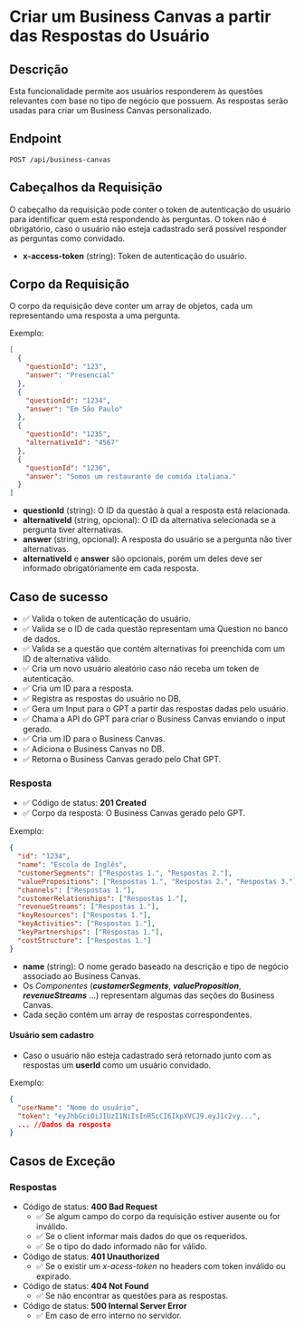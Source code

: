 # Criar um Business Canvas a partir das Respostas do Usuário

## Descrição

Esta funcionalidade permite aos usuários responderem às questões relevantes com base no tipo de negócio que possuem. As respostas serão usadas para criar um Business Canvas personalizado.

## Endpoint

`POST /api/business-canvas`

## Cabeçalhos da Requisição

O cabeçalho da requisição pode conter o token de autenticação do usuário para identificar quem está respondendo às perguntas.
O token não é obrigatório, caso o usuário não esteja cadastrado será possível responder as perguntas como convidado.

- **x-access-token** (string): Token de autenticação do usuário.

## Corpo da Requisição

O corpo da requisição deve conter um array de objetos, cada um representando uma resposta a uma pergunta.

Exemplo:

```json
[
  {
    "questionId": "123",
    "answer": "Presencial"
  },
  {
    "questionId": "1234",
    "answer": "Em São Paulo"
  },
  {
    "questionId": "1235",
    "alternativeId": "4567"
  },
  {
    "questionId": "1236",
    "answer": "Somos um restaurante de comida italiana."
  }
]
```

- **questionId** (string): O ID da questão à qual a resposta está relacionada.
- **alternativeId** (string, opcional): O ID da alternativa selecionada se a pergunta tiver alternativas.
- **answer** (string, opcional): A resposta do usuário se a pergunta não tiver alternativas.
- **alternativeId** e **answer** são opcionais, porém um deles deve ser informado obrigatóriamente em cada resposta.

## Caso de sucesso

- ✅ Valida o token de autenticação do usuário.
- ✅ Valida se o ID de cada questão representam uma Question no banco de dados.
- ✅ Valida se a questão que contém alternativas foi preenchida com um ID de alternativa válido.
- ✅ Cria um novo usuário aleatório caso não receba um token de autenticação.
- ✅ Cria um ID para a resposta.
- ✅ Registra as respostas do usuário no DB.
- ✅ Gera um Input para o GPT a partir das respostas dadas pelo usuário.
- ✅ Chama a API do GPT para criar o Business Canvas enviando o input gerado.
- ✅ Cria um ID para o Business Canvas.
- ✅ Adiciona o Business Canvas no DB.
- ✅ Retorna o Business Canvas gerado pelo Chat GPT.

### Resposta

- ✅ Código de status: **201 Created**
- ✅ Corpo da resposta: O Business Canvas gerado pelo GPT.

Exemplo:

```json
{
  "id": "1234",
  "name": "Escola de Inglês",
  "customerSegments": ["Respostas 1.", "Respostas 2."],
  "valuePropositions": ["Respostas 1.", "Respostas 2.", "Respostas 3."],
  "channels": ["Respostas 1."],
  "customerRelationships": ["Respostas 1."],
  "revenueStreams": ["Respostas 1."],
  "keyResources": ["Respostas 1."],
  "keyActivities": ["Respostas 1."],
  "keyPartnerships": ["Respostas 1."],
  "costStructure": ["Respostas 1."]
}
```

- **name** (string): O nome gerado baseado na descrição e tipo de negócio associado ao Business Canvas.
- Os _Componentes_ (**_customerSegments_**, **_valueProposition_**, **_revenueStreams_** ...) representam algumas das seções do Business Canvas.
- Cada seção contém um array de respostas correspondentes.

#### Usuário sem cadastro

- Caso o usuário não esteja cadastrado será retornado junto com as respostas um **userId** como um usuário convidado.

Exemplo:

```json
{
  "userName": "Nome do usuário",
  "token": "eyJhbGciOiJIUzI1NiIsInR5cCI6IkpXVCJ9.eyJ1c2vy...",
  ... //Dados da resposta
}
```

## Casos de Exceção

### Respostas

- Código de status: **400 Bad Request**
  - ✅ Se algum campo do corpo da requisição estiver ausente ou for inválido.
  - ✅ Se o client informar mais dados do que os requeridos.
  - ✅ Se o tipo do dado informado não for válido.
- Código de status: **401 Unauthorized**
  - ✅ Se o existir um _x-acess-token_ no headers com token inválido ou expirado.
- Código de status: **404 Not Found**
  - ✅ Se não encontrar as questões para as respostas.
- Código de status: **500 Internal Server Error**
  - ✅ Em caso de erro interno no servidor.
